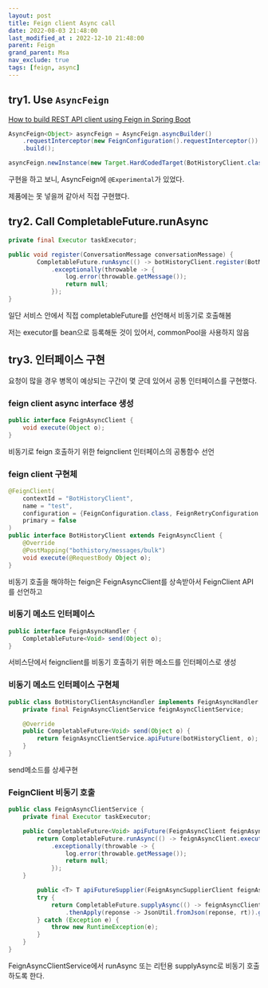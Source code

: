 ```yaml
---
layout: post
title: Feign client Async call
date: 2022-08-03 21:48:00
last_modified_at : 2022-12-10 21:48:00
parent: Feign
grand_parent: Msa
nav_exclude: true
tags: [feign, async]
---
```


## try1. Use `AsyncFeign`

[How to build REST API client using Feign in Spring Boot](https://levelup.gitconnected.com/how-to-build-rest-api-client-using-feign-in-spring-boot-50db38289420)

```java
AsyncFeign<Object> asyncFeign = AsyncFeign.asyncBuilder()
    .requestInterceptor(new FeignConfiguration().requestInterceptor())
    .build();

asyncFeign.newInstance(new Target.HardCodedTarget(BotHistoryClient.class, "test", ""));
```

구현을 하고 보니, AsyncFeign에 `@Experimental`가 있었다.  

제품에는 못 넣을꺼 같아서 직접 구현했다.

## try2. Call CompletableFuture.runAsync

```java
private final Executor taskExecutor;

public void register(ConversationMessage conversationMessage) {
		CompletableFuture.runAsync(() -> botHistoryClient.register(BotMessageBulkCdo.toDomain(conversationMessage)), taskExecutor)
            .exceptionally(throwable -> {
                log.error(throwable.getMessage());
                return null;
            });
}
```

일단 서비스 안에서 직접 completableFuture를 선언해서 비동기로 호출해봄

저는 executor를 bean으로 등록해둔 것이 있어서, commonPool을 사용하지 않음

## try3. 인터페이스 구현

요청이 많을 경우 병목이 예상되는 구간이 몇 군데 있어서 공통 인터페이스를 구현했다.

### feign client async interface 생성

```java
public interface FeignAsyncClient {
    void execute(Object o);
}
```

비동기로 feign 호출하기 위한 feignclient 인터페이스의 공통함수 선언

### feign client 구현체

```java
@FeignClient(
    contextId = "BotHistoryClient",
    name = "test",
    configuration = {FeignConfiguration.class, FeignRetryConfiguration.class},
    primary = false
)
public interface BotHistoryClient extends FeignAsyncClient {
    @Override
    @PostMapping("bothistory/messages/bulk")
    void execute(@RequestBody Object o);
}
```

비동기 호출을 해야하는 feign은 FeignAsyncClient를 상속받아서 FeignClient API를 선언하고

### 비동기 메소드 인터페이스

```java
public interface FeignAsyncHandler {
    CompletableFuture<Void> send(Object o);
}
```

서비스단에서 feignclient를 비동기 호출하기 위한 메소드를 인터페이스로 생성

### 비동기 메소드 인터페이스 구현체

```java
public class BotHistoryClientAsyncHandler implements FeignAsyncHandler {
    private final FeignAsyncClientService feignAsyncClientService;

    @Override
    public CompletableFuture<Void> send(Object o) {
        return feignAsyncClientService.apiFuture(botHistoryClient, o);
    }
}
```

send메소드를 상세구현

### FeignClient 비동기 호출

```java
public class FeignAsyncClientService {
    private final Executor taskExecutor;

    public CompletableFuture<Void> apiFuture(FeignAsyncClient feignAsyncClient, Object o) {
        return CompletableFuture.runAsync(() -> feignAsyncClient.execute(o), taskExecutor)
            .exceptionally(throwable -> {
                log.error(throwable.getMessage());
                return null;
            });
    }

		public <T> T apiFutureSupplier(FeignAsyncSupplierClient feignAsyncClient, Object o, Class<T> rt) {
        try {
            return CompletableFuture.supplyAsync(() -> feignAsyncClient.execute(o), taskExecutor)
                .thenApply(reponse -> JsonUtil.fromJson(reponse, rt)).get();
        } catch (Exception e) {
            throw new RuntimeException(e);
        }
    }
}
```

FeignAsyncClientService에서 runAsync 또는 리턴용 supplyAsync로 비동기 호출하도록 한다.